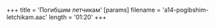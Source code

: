+++
title = 'Погибшим летчикам'
[params]
  filename = 'a14-pogibshim-letchikam.aac'
  length = '01:20'
+++
